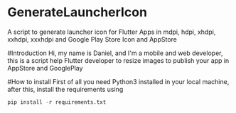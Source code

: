 # GenerateLauncherIcon
A script to generate launcher icon for Flutter Apps in mdpi, hdpi, xhdpi, xxhdpi, xxxhdpi and Google Play Store Icon and AppStore

#Introduction
Hi, my name is Daniel, and I'm a mobile and web developer, this is a script help Flutter developer to resize images to publish your app in AppStore and GooglePlay

#How to install
First of all you need Python3 installed in your local machine, after this, install the requirements using

```Python
pip install -r requirements.txt
```
